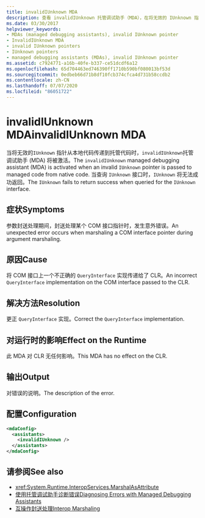 ```yaml
---
title: invalidIUnknown MDA
description: 查看 invalidIUnknown 托管调试助手（MDA），在将无效的 IUnknown 指针传递到本机代码的托管代码时激活该助手。
ms.date: 03/30/2017
helpviewer_keywords:
- MDAs (managed debugging assistants), invalid IUnknown pointer
- InvalidIUnknown MDA
- invalid IUnknown pointers
- IUnknown pointers
- managed debugging assistants (MDAs), invalid IUnknown pointer
ms.assetid: c7924771-a16b-40fe-b337-ce51dcdf6a12
ms.openlocfilehash: 65d704463ed746390ff1710b590bf080013bf53d
ms.sourcegitcommit: 0edbeb66d71b8df10fcb374cfca4d731b58ccdb2
ms.contentlocale: zh-CN
ms.lasthandoff: 07/07/2020
ms.locfileid: "86051722"
---
```

# <a name="invalidiunknown-mda"></a><span data-ttu-id="b03ce-103">invalidIUnknown MDA</span><span class="sxs-lookup"><span data-stu-id="b03ce-103">invalidIUnknown MDA</span></span>
<span data-ttu-id="b03ce-104">当将无效的`IUnknown` 指针从本地代码传递到托管代码时，`invalidIUnknown`托管调试助手 (MDA) 将被激活。</span><span class="sxs-lookup"><span data-stu-id="b03ce-104">The `invalidIUnknown` managed debugging assistant (MDA) is activated when an invalid `IUnknown` pointer is passed to managed code from native code.</span></span> <span data-ttu-id="b03ce-105">当查询 `IUnknown` 接口时，`IUnknown` 将无法成功返回。</span><span class="sxs-lookup"><span data-stu-id="b03ce-105">The `IUnknown` fails to return success when queried for the `IUnknown` interface.</span></span>  
  
## <a name="symptoms"></a><span data-ttu-id="b03ce-106">症状</span><span class="sxs-lookup"><span data-stu-id="b03ce-106">Symptoms</span></span>  
 <span data-ttu-id="b03ce-107">参数封送处理期间，封送处理某个 COM 接口指针时，发生意外错误。</span><span class="sxs-lookup"><span data-stu-id="b03ce-107">An unexpected error occurs when marshaling a COM interface pointer during argument marshaling.</span></span>  
  
## <a name="cause"></a><span data-ttu-id="b03ce-108">原因</span><span class="sxs-lookup"><span data-stu-id="b03ce-108">Cause</span></span>  
 <span data-ttu-id="b03ce-109">将 COM 接口上一个不正确的 `QueryInterface` 实现传递给了 CLR。</span><span class="sxs-lookup"><span data-stu-id="b03ce-109">An incorrect `QueryInterface` implementation on the COM interface passed to the CLR.</span></span>  
  
## <a name="resolution"></a><span data-ttu-id="b03ce-110">解决方法</span><span class="sxs-lookup"><span data-stu-id="b03ce-110">Resolution</span></span>  
 <span data-ttu-id="b03ce-111">更正 `QueryInterface` 实现。</span><span class="sxs-lookup"><span data-stu-id="b03ce-111">Correct the `QueryInterface` implementation.</span></span>  
  
## <a name="effect-on-the-runtime"></a><span data-ttu-id="b03ce-112">对运行时的影响</span><span class="sxs-lookup"><span data-stu-id="b03ce-112">Effect on the Runtime</span></span>  
 <span data-ttu-id="b03ce-113">此 MDA 对 CLR 无任何影响。</span><span class="sxs-lookup"><span data-stu-id="b03ce-113">This MDA has no effect on the CLR.</span></span>  
  
## <a name="output"></a><span data-ttu-id="b03ce-114">输出</span><span class="sxs-lookup"><span data-stu-id="b03ce-114">Output</span></span>  
 <span data-ttu-id="b03ce-115">对错误的说明。</span><span class="sxs-lookup"><span data-stu-id="b03ce-115">The description of the error.</span></span>  
  
## <a name="configuration"></a><span data-ttu-id="b03ce-116">配置</span><span class="sxs-lookup"><span data-stu-id="b03ce-116">Configuration</span></span>  
  
```xml  
<mdaConfig>  
  <assistants>  
    <invalidIUnknown />  
  </assistants>  
</mdaConfig>  
```  
  
## <a name="see-also"></a><span data-ttu-id="b03ce-117">请参阅</span><span class="sxs-lookup"><span data-stu-id="b03ce-117">See also</span></span>

- <xref:System.Runtime.InteropServices.MarshalAsAttribute>
- [<span data-ttu-id="b03ce-118">使用托管调试助手诊断错误</span><span class="sxs-lookup"><span data-stu-id="b03ce-118">Diagnosing Errors with Managed Debugging Assistants</span></span>](diagnosing-errors-with-managed-debugging-assistants.md)
- [<span data-ttu-id="b03ce-119">互操作封送处理</span><span class="sxs-lookup"><span data-stu-id="b03ce-119">Interop Marshaling</span></span>](../interop/interop-marshaling.md)
